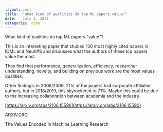 ```yaml
---
layout: post
title:  "What kind of qualities do top ML papers value?"
date:   July 1, 2021
categories: none
---
```


What kind of qualities do top ML papers "value"?

This is an interesting paper that studied 100 most highly cited papers in ICML and NeurIPS and discusses what the authors of these top papers value the most.

They find that performance, generalization, efficiency, researcher understanding, novelty, and building on previous work are the most values qualities.

Other findings: in 2008/2009, 21% of the papers had corporate affiliated authors, but in 2018/2019, this skyrocketed to 71%. Maybe this could be due to the increasing collaboration between academia and the industry.

[https://arxiv.org/abs/2106.15590](https://arxiv.org/abs/2106.15590)

ARXIV.ORG

The Values Encoded in Machine Learning Research





 

